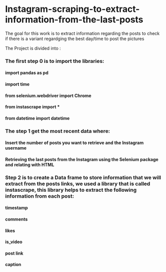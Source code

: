 # Instagram-scraping-to-extract-information-from-the-last-posts

The goal for this work is to extract information regarding the posts to check if there is a variant regardging the best day/time to post the pictures

The Project is divided into :

### The first step 0 is to import the libraries:
#### import pandas as pd
#### import time
#### from selenium.webdriver import Chrome
#### from instascrape import *
#### from datetime import datetime

### The step 1 get the most recent data where:
#### Insert the number of posts you want to retrieve and the Instagram username
#### Retrieving the last posts from the Instagram using the Selenium package and relating with HTML

### Step 2 is to create a Data frame to store information that we will extract from the posts links, we used a library that is called instascrape, this library helps to extract the following information from each post:
#### timestamp
#### comments
#### likes
#### is_video
#### post link
#### caption
